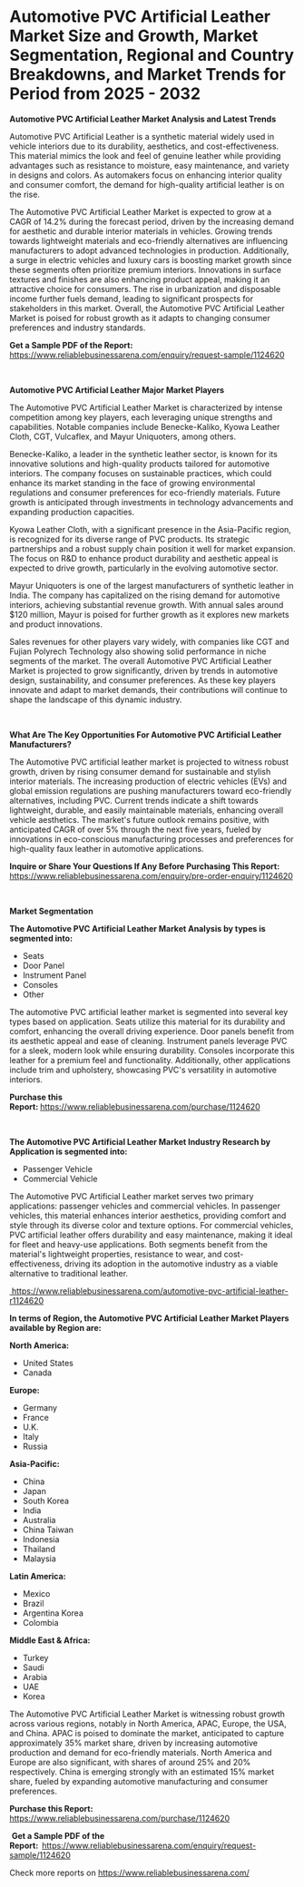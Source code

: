 <p><h1>Automotive PVC Artificial Leather Market Size and Growth, Market Segmentation, Regional and Country Breakdowns, and Market Trends for Period from 2025 -  2032</h1></p><p><strong>Automotive PVC Artificial Leather Market Analysis and Latest Trends</strong></p>
<p><p>Automotive PVC Artificial Leather is a synthetic material widely used in vehicle interiors due to its durability, aesthetics, and cost-effectiveness. This material mimics the look and feel of genuine leather while providing advantages such as resistance to moisture, easy maintenance, and variety in designs and colors. As automakers focus on enhancing interior quality and consumer comfort, the demand for high-quality artificial leather is on the rise.</p><p>The Automotive PVC Artificial Leather Market is expected to grow at a CAGR of 14.2% during the forecast period, driven by the increasing demand for aesthetic and durable interior materials in vehicles. Growing trends towards lightweight materials and eco-friendly alternatives are influencing manufacturers to adopt advanced technologies in production. Additionally, a surge in electric vehicles and luxury cars is boosting market growth since these segments often prioritize premium interiors. Innovations in surface textures and finishes are also enhancing product appeal, making it an attractive choice for consumers. The rise in urbanization and disposable income further fuels demand, leading to significant prospects for stakeholders in this market. Overall, the Automotive PVC Artificial Leather Market is poised for robust growth as it adapts to changing consumer preferences and industry standards.</p></p>
<p><strong>Get a Sample PDF of the Report:&nbsp;</strong> <a href="https://www.reliablebusinessarena.com/enquiry/request-sample/1124620?utm_campaign=2137&utm_medium=2&utm_source=Github&utm_content=ia&utm_term=21032025&utm_id=automotive-pvc-artificial-leather">https://www.reliablebusinessarena.com/enquiry/request-sample/1124620</a></p>
<p>&nbsp;</p>
<p><strong>Automotive PVC Artificial Leather Major Market Players</strong></p>
<p><p>The Automotive PVC Artificial Leather Market is characterized by intense competition among key players, each leveraging unique strengths and capabilities. Notable companies include Benecke-Kaliko, Kyowa Leather Cloth, CGT, Vulcaflex, and Mayur Uniquoters, among others.</p><p>Benecke-Kaliko, a leader in the synthetic leather sector, is known for its innovative solutions and high-quality products tailored for automotive interiors. The company focuses on sustainable practices, which could enhance its market standing in the face of growing environmental regulations and consumer preferences for eco-friendly materials. Future growth is anticipated through investments in technology advancements and expanding production capacities.</p><p>Kyowa Leather Cloth, with a significant presence in the Asia-Pacific region, is recognized for its diverse range of PVC products. Its strategic partnerships and a robust supply chain position it well for market expansion. The focus on R&D to enhance product durability and aesthetic appeal is expected to drive growth, particularly in the evolving automotive sector.</p><p>Mayur Uniquoters is one of the largest manufacturers of synthetic leather in India. The company has capitalized on the rising demand for automotive interiors, achieving substantial revenue growth. With annual sales around $120 million, Mayur is poised for further growth as it explores new markets and product innovations.</p><p>Sales revenues for other players vary widely, with companies like CGT and Fujian Polyrech Technology also showing solid performance in niche segments of the market. The overall Automotive PVC Artificial Leather Market is projected to grow significantly, driven by trends in automotive design, sustainability, and consumer preferences. As these key players innovate and adapt to market demands, their contributions will continue to shape the landscape of this dynamic industry.</p></p>
<p>&nbsp;</p>
<p><strong>What Are The Key Opportunities For Automotive PVC Artificial Leather Manufacturers?</strong></p>
<p><p>The Automotive PVC artificial leather market is projected to witness robust growth, driven by rising consumer demand for sustainable and stylish interior materials. The increasing production of electric vehicles (EVs) and global emission regulations are pushing manufacturers toward eco-friendly alternatives, including PVC. Current trends indicate a shift towards lightweight, durable, and easily maintainable materials, enhancing overall vehicle aesthetics. The market's future outlook remains positive, with anticipated CAGR of over 5% through the next five years, fueled by innovations in eco-conscious manufacturing processes and preferences for high-quality faux leather in automotive applications.</p></p>
<p><strong>Inquire or Share Your Questions If Any Before Purchasing This Report:</strong> <a href="https://www.reliablebusinessarena.com/enquiry/pre-order-enquiry/1124620?utm_campaign=2137&utm_medium=2&utm_source=Github&utm_content=ia&utm_term=21032025&utm_id=automotive-pvc-artificial-leather">https://www.reliablebusinessarena.com/enquiry/pre-order-enquiry/1124620</a></p>
<p>&nbsp;</p>
<p><strong>Market Segmentation</strong></p>
<p><strong>The Automotive PVC Artificial Leather Market Analysis by types is segmented into:</strong></p>
<p><ul><li>Seats</li><li>Door Panel</li><li>Instrument Panel</li><li>Consoles</li><li>Other</li></ul></p>
<p><p>The automotive PVC artificial leather market is segmented into several key types based on application. Seats utilize this material for its durability and comfort, enhancing the overall driving experience. Door panels benefit from its aesthetic appeal and ease of cleaning. Instrument panels leverage PVC for a sleek, modern look while ensuring durability. Consoles incorporate this leather for a premium feel and functionality. Additionally, other applications include trim and upholstery, showcasing PVC's versatility in automotive interiors.</p></p>
<p><strong>Purchase this Report:&nbsp;</strong><a href="https://www.reliablebusinessarena.com/purchase/1124620?utm_campaign=2137&utm_medium=2&utm_source=Github&utm_content=ia&utm_term=21032025&utm_id=automotive-pvc-artificial-leather">https://www.reliablebusinessarena.com/purchase/1124620</a></p>
<p>&nbsp;</p>
<p><strong>The Automotive PVC Artificial Leather Market Industry Research by Application is segmented into:</strong></p>
<p><ul><li>Passenger Vehicle</li><li>Commercial Vehicle</li></ul></p>
<p><p>The Automotive PVC Artificial Leather market serves two primary applications: passenger vehicles and commercial vehicles. In passenger vehicles, this material enhances interior aesthetics, providing comfort and style through its diverse color and texture options. For commercial vehicles, PVC artificial leather offers durability and easy maintenance, making it ideal for fleet and heavy-use applications. Both segments benefit from the material's lightweight properties, resistance to wear, and cost-effectiveness, driving its adoption in the automotive industry as a viable alternative to traditional leather.</p></p>
<p><a href="https://www.reliablebusinessarena.com/automotive-pvc-artificial-leather-r1124620?utm_campaign=2137&utm_medium=2&utm_source=Github&utm_content=ia&utm_term=21032025&utm_id=automotive-pvc-artificial-leather">&nbsp;https://www.reliablebusinessarena.com/automotive-pvc-artificial-leather-r1124620</a></p>
<p><strong>In terms of Region, the Automotive PVC Artificial Leather Market Players available by Region are:</strong></p>
<p>
    <p> <strong> North America: </strong>
        <ul>
            <li>United States</li>
            <li>Canada</li>
        </ul>
        </p> 
    <p> <strong> Europe: </strong>
        <ul>
            <li>Germany</li>
            <li>France</li>
            <li>U.K.</li>
            <li>Italy</li>
            <li>Russia</li>
        </ul>
        </p> 
    <p> <strong> Asia-Pacific: </strong>
        <ul>
            <li>China</li>
            <li>Japan</li>
            <li>South Korea</li>
            <li>India</li>
            <li>Australia</li>
            <li>China Taiwan</li>
            <li>Indonesia</li>
            <li>Thailand</li>
            <li>Malaysia</li>
        </ul>
        </p> 
    <p> <strong> Latin America: </strong>
        <ul>
            <li>Mexico</li>
            <li>Brazil</li>
            <li>Argentina Korea</li>
            <li>Colombia</li>
        </ul>
        </p> 
    <p> <strong> Middle East & Africa: </strong>
        <ul>
            <li>Turkey</li>
            <li>Saudi</li>
            <li>Arabia</li>
            <li>UAE</li>
            <li>Korea</li>
        </ul>
    </p>
    </p>
<p><p>The Automotive PVC Artificial Leather Market is witnessing robust growth across various regions, notably in North America, APAC, Europe, the USA, and China. APAC is poised to dominate the market, anticipated to capture approximately 35% market share, driven by increasing automotive production and demand for eco-friendly materials. North America and Europe are also significant, with shares of around 25% and 20% respectively. China is emerging strongly with an estimated 15% market share, fueled by expanding automotive manufacturing and consumer preferences.</p></p>
<p><strong>Purchase this Report: </strong><a href="https://www.reliablebusinessarena.com/purchase/1124620?utm_campaign=2137&utm_medium=2&utm_source=Github&utm_content=ia&utm_term=21032025&utm_id=automotive-pvc-artificial-leather">https://www.reliablebusinessarena.com/purchase/1124620</a></p>
<p>&nbsp;<strong>Get a Sample PDF of the Report:&nbsp;&nbsp;</strong><a href="https://www.reliablebusinessarena.com/enquiry/request-sample/1124620?utm_campaign=2137&utm_medium=2&utm_source=Github&utm_content=ia&utm_term=21032025&utm_id=automotive-pvc-artificial-leather">https://www.reliablebusinessarena.com/enquiry/request-sample/1124620</a></p>
<p><strong></strong></p>
<p>Check more reports on <a href="https://www.reliablebusinessarena.com/?utm_campaign=2137&utm_medium=2&utm_source=Github&utm_content=ia&utm_term=21032025&utm_id=automotive-pvc-artificial-leather">https://www.reliablebusinessarena.com/</a></p>